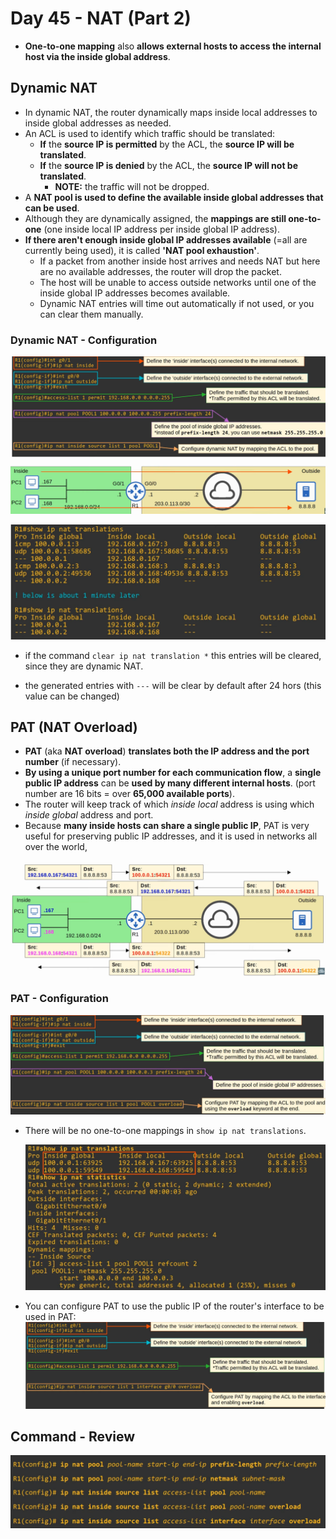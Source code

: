 # Day 45 - NAT (Part 2)

- **One-to-one mapping** also **allows external hosts to access the internal host via the inside global address**.

## Dynamic NAT

- In dynamic NAT, the router dynamically maps inside local addresses to inside global addresses as needed.
- An ACL is used to identify which traffic should be translated:
    - **If** the **source IP is permitted** by the ACL, the **source IP will be translated**.
    - **If** the **source IP is denied** by the ACL, the **source IP will not be translated**.
        - **NOTE:** the traffic will not be dropped.
- A **NAT pool is used to define the available inside global addresses that can be used**.
- Although they are dynamically assigned, the **mappings are still one-to-one** (one inside local IP address per inside global IP address).
- **If there aren't enough inside global IP addresses available** (=all are currently being used), it is called **'NAT pool exhaustion'**.
    - If a packet from another inside host arrives and needs NAT but here are no available addresses, the router will drop the packet.
    - The host will be unable to access outside networks until one of the inside global IP addresses becomes available.
    - Dynamic NAT entries will time out automatically if not used, or you can clear them manually.


### Dynamic NAT - Configuration
![dyn-nat-conf](assets/day45/dyn-nat-conf.png)


![show-ip-nat-trans](assets/day45/show-ip-nat-trans.png)

- if the command `clear ip nat translation *` this entries will be cleared, since they are dynamic NAT.

- the generated entries with `---` will be clear by default after 24 hors (this value can be changed)

## PAT (NAT Overload)

- **PAT** (aka **NAT overload**) **translates both the IP address and the port number** (if necessary).
- **By using a unique port number for each communication flow**, a **single public IP address** can be **used by many different internal hosts**. (port number are 16 bits = over **65,000 available ports**).
- The router will keep track of which *inside local* address is using which *inside global* address and port.
- Because **many inside hosts can share a single public IP**, PAT is very useful for preserving public IP addresses, and it is used in networks all over the world,

![pat](assets/day45/pat.png) 

### PAT - Configuration

![pat-config](assets/day45/pat-config.png)

- There will be no one-to-one mappings in `show ip nat translations`.

    ![pat-stats](assets/day45/pat-stats.png)

- You can configure PAT to use the public IP of the router's interface to be used in PAT:
    ![pat-overload](assets/day45/pat-overload.png)

## Command - Review

![command-review](assets/day45/command-review.png )